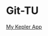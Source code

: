 # Git-TU

[My Kepler App](https://kepler.gl/demo?mapUrl=https://raw.githubusercontent.com/irisirl-am/Git-TU/refs/heads/main/kepler.gl.json)